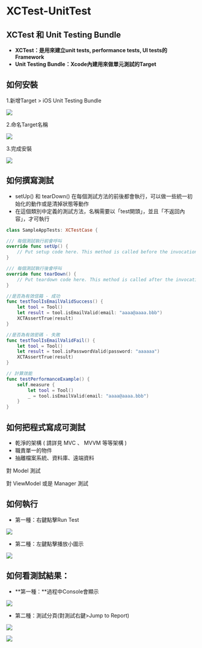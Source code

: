 # XCTest-UnitTest

## **XCTest 和 Unit Testing Bundle**

* **XCTest：是用來建立unit tests, performance tests, UI tests的Framework**
* **Unit Testing Bundle：Xcode內建用來做單元測試的Target**

## **如何安裝**

1.新增Target &gt; iOS Unit Testing Bundle

![](../.gitbook/assets/image-1565242075194.26.37.png)

2.命名Target名稱

![](../.gitbook/assets/image-1565242110322.27.12.png)

3.完成安裝

![](../.gitbook/assets/image-1565242215497.29.49.png)

## **如何撰寫測試**

* setUp\(\) 和 tearDown\(\) 在每個測試方法的前後都會執行，可以做一些統一初始化的動作或是清掉狀態等動作
* 在這個類別中定義的測試方法，名稱需要以「test開頭」，並且「不返回內容」，才可執行

```swift
class SampleAppTests: XCTestCase {

/// 每個測試執行前會呼叫
override func setUp() {
    // Put setup code here. This method is called before the invocation of each test method in the class.
}

/// 每個測試執行後會呼叫
override func tearDown() {
    // Put teardown code here. This method is called after the invocation of each test method in the class.
}

//是否為有效信箱 - 成功
func testToolIsEmailValidSuccess() {
    let tool = Tool()
    let result = tool.isEmailValid(email: "aaaa@aaaa.bbb")
    XCTAssertTrue(result)
}

//是否為有效密碼 - 失敗
func testToolIsEmailValidFail() {
	let tool = Tool()
    let result = tool.isPasswordValid(password: "aaaaaa")
    XCTAssertTrue(result)
}

// 計算效能
func testPerformanceExample() {
    self.measure {
        let tool = Tool()
        _ = tool.isEmailValid(email: "aaaa@aaaa.bbb")
    }
}
```

## 如何把程式寫成可測試

* 乾淨的架構 \( 請詳見 MVC 、 MVVM 等等架構 \)
* 職責單一的物件
* 抽離檔案系統、資料庫、遠端資料

對 Model 測試



對 ViewModel 或是 Manager 測試

## **如何執行**

* 第一種：右鍵點擊Run Test

![](../.gitbook/assets/image-1565243084406.42.17.png)

* 第二種：左鍵點擊播放小圖示

![](../.gitbook/assets/image-1565243102802.43.59.png)

## **如何看測試結果：**

* **第一種：**過程中Console會顯示

![](../.gitbook/assets/image-1565243479162.50.53.png)

* 第二種：測試分頁\(對測試右鍵&gt;Jump to Report\)

![](../.gitbook/assets/image-1565243522420.49.53.png)

![](../.gitbook/assets/image-1565243565622.49.44.png)

